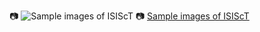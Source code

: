 📷 ![Sample images of ISIScT](https://github.com/ISIScT-Dataset/ISIScT_Dataset/tree/main/images)
📷 [Sample images of ISIScT](https://github.com/ISIScT-Dataset/ISIScT_Dataset/tree/main/images)

